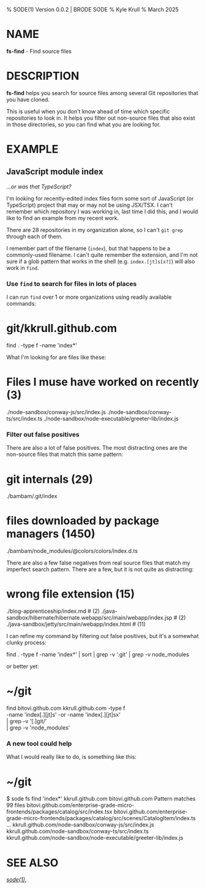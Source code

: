 % SODE(1) Version 0.0.2 | BRODE SODE
% Kyle Krull
% March 2025

# NAME

**fs-find** - Find source files

# DESCRIPTION

**fs-find** helps you search for source files among several Git repositories
that you have cloned.

This is useful when you don't know ahead of time which specific repositories to
look in.  It helps you filter out non-source files that also exist in those
directories, so you can find what you are looking for.

# EXAMPLE

## JavaScript module index

_...or was that TypeScript?_

I'm looking for recently-edited index files form some sort of JavaScript (or
TypeScript) project that may or may not be using JSX/TSX.  I can't remember
which repository I was working in, last time I did this, and I would like to
find an example from my recent work.

There are 28 repositories in my organization alone, so I can't `git grep`
through each of them.

I remember part of the filename (`index`), but that happens to be a
commonly-used filename.  I can't quite remember the extension, and I'm not sure
if a glob pattern that works in the shell (e.g. `index.[jt]s[x?]`) will also
work in `find`.

### Use `find` to search for files in lots of places

I can run `find` over 1 or more organizations using readily available commands:

  # git/kkrull.github.com
  find . -type f -name 'index*'

What I'm looking for are files like these:

  # Files I muse have worked on recently (3)
  ./node-sandbox/conway-js/src/index.js
  ./node-sandbox/conway-ts/src/index.ts
  ./node-sandbox/node-executable/greeter-lib/index.js

### Filter out false positives

There are also a lot of false positives.  The most distracting ones are the
non-source files that match this same pattern:

  # git internals (29)
  ./bambam/.git/index
  
  # files downloaded by package managers (1450)
  ./bambam/node\_modules/@colors/colors/index.d.ts

There are also a few false negatives from real source files that match my
imperfect search pattern. There are a few, but it is not quite as distracting:

  # wrong file extension (15)
  ./blog-apprenticeship/index.md # (2)
  ./java-sandbox/hibernate/hibernate.webapp/src/main/webapp/index.jsp # (2)
  ./java-sandbox/jetty/src/main/webapp/index.html # (11)

I can refine my command by filtering out false positives, but it's a somewhat
clunky process:

  find . -type f -name 'index*' | sort | grep -v '.git' | grep -v node_modules

or better yet:

  # ~/git
  find bitovi.github.com kkrull.github.com -type f \
    -name 'index[.][jt]s' -or -name 'index[.][jt]sx' \
    | grep -v '[.]git/' \
    | grep -v 'node\_modules'

### A new tool could help

What I would really like to do, is something like this:

  # ~/git
  $ sode fs find 'index*' kkrull.github.com bitovi.github.com
  Pattern matches 99 files
  bitovi.github.com/enterprise-grade-micro-frontends/packages/catalog/src/index.tsx
  bitovi.github.com/enterprise-grade-micro-frontends/packages/catalog/src/scenes/CatalogItem/index.ts
  ...
  kkrull.github.com/node-sandbox/conway-js/src/index.js
  kkrull.github.com/node-sandbox/conway-ts/src/index.ts
  kkrull.github.com/node-sandbox/node-executable/greeter-lib/index.js

# SEE ALSO

[*sode(1)*](./sode.1.md),
